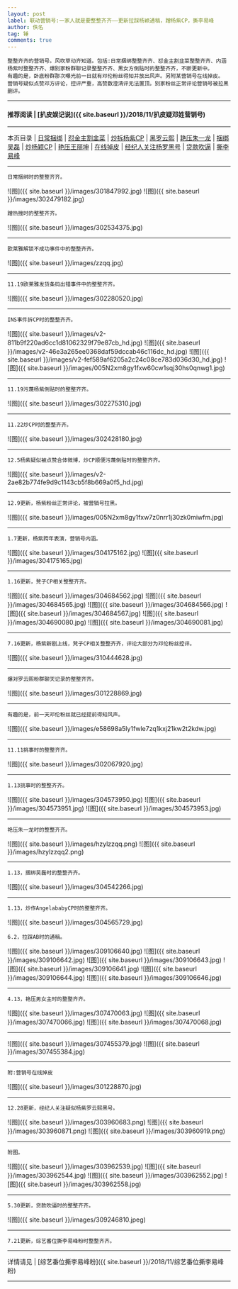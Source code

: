 ```yaml
---
layout: post
label: 联动营销号:一家人就是要整整齐齐——更新拉踩杨颖通稿，蹭杨紫CP，撕李易峰
author: 佚名
tag: 锤
comments: true
---
```


    整整齐齐的营销号。风吹草动齐知道。包括:日常捆绑整整齐齐、怼金主割韭菜整整齐齐、内涵杨紫时整整齐齐、爆别家粉群聊记录整整齐齐、黑女方倒贴时的整整齐齐，不断更新中。
    有趣的是，卧底粉群那次曝光前一日就有邓伦粉丝得知并放出风声。另附某营销号在线掉皮。
    营销号疑似点赞邓方评论，控评严重，高赞数澄清评无法置顶。别家粉丝正常评论营销号被拉黑删评。

---
#### 推荐阅读 \| [扒皮娱记说]({{ site.baseurl }}/2018/11/扒皮疑邓姓营销号)
---

本页目录 \| [日常捆绑](#dxjje)  \| [怼金主割韭菜](#dxjja) \| [炒拆杨紫CP](#dxjjb) \| [黑罗云熙](#dxjjc) \| [艳压朱一龙](#dxjjf)  \| [捆绑吴磊](#dxjjh) \| [炒杨颖CP](#dxjji)  \| [艳压王丽坤](#dxjjj) \| [在线掉皮](#dxjjd) \| [经纪人关注杨罗黑号](#dxjjg) \| [贷款吹逼](#dxjjk)  \| [撕李易峰](#dxjjl)

---

<a class="anchor" name="dxjje"></a>

    日常捆绑时的整整齐齐。


![图]({{ site.baseurl }}/images/301847992.jpg)
![图]({{ site.baseurl }}/images/302479182.jpg)

    蹭热搜时的整整齐齐。
    
![图]({{ site.baseurl }}/images/302534375.jpg)

---

<a class="anchor" name="dxjja"></a>

    欧莱雅解锁不成功事件中的整整齐齐。

![图]({{ site.baseurl }}/images/zzqq.jpg)

---
    
    11.19欧莱雅发货条码出错事件中的整整齐齐。
    
![图]({{ site.baseurl }}/images/302280520.jpg)

---

<a class="anchor" name="dxjjb"></a>

    INS事件拆CP时的整整齐齐。
    
![图]({{ site.baseurl }}/images/v2-811b9f220ad6cc1d81062329f79e87cb_hd.jpg)
![图]({{ site.baseurl }}/images/v2-46e3a265ee0368daf59dccab46c116dc_hd.jpg)
![图]({{ site.baseurl }}/images/v2-fef589af6205a2c24c08ce783d036d30_hd.jpg)
![图]({{ site.baseurl }}/images/005N2xm8gy1fxw60cw1sqj30hs0qnwg1.jpg)

---

    11.19污蔑杨紫倒贴时的整整齐齐。
    
![图]({{ site.baseurl }}/images/302275310.jpg)


---

    11.22炒CP时的整整齐齐。

![图]({{ site.baseurl }}/images/302428180.jpg)

---

    12.5杨紫疑似被点赞合体微博，炒CP顺便污蔑倒贴时的整整齐齐。

![图]({{ site.baseurl }}/images/v2-2ae82b774fe9d9c1143cb5f8b669a0f5_hd.jpg)


---

    12.9更新，杨紫粉丝正常评论，被营销号拉黑。

![图]({{ site.baseurl }}/images/005N2xm8gy1fxw7z0nrr1j30zk0miwfm.jpg)

---

    1.7更新，杨紫跨年表演，营销号内涵。

![图]({{ site.baseurl }}/images/304175162.jpg)
![图]({{ site.baseurl }}/images/304175165.jpg)

---

    1.16更新，凳子CP相关整整齐齐。

![图]({{ site.baseurl }}/images/304684562.jpg)
![图]({{ site.baseurl }}/images/304684565.jpg)
![图]({{ site.baseurl }}/images/304684566.jpg)
![图]({{ site.baseurl }}/images/304684567.jpg)
![图]({{ site.baseurl }}/images/304690080.jpg)
![图]({{ site.baseurl }}/images/304690081.jpg)

---

    7.16更新，杨紫新剧上线，凳子CP相关整整齐齐，评论大部分为邓伦粉丝控评。

![图]({{ site.baseurl }}/images/310444628.jpg)


---

<a class="anchor" name="dxjjc"></a>

    爆对罗云熙粉群聊天记录的整整齐齐。
    
![图]({{ site.baseurl }}/images/301228869.jpg)

---    
    
    有趣的是，前一天邓伦粉丝就已经提前得知风声。
    
![图]({{ site.baseurl }}/images/e58698a5ly1fwle7zq1kxj21kw2t2kdw.jpg)

---

    11.11挑事时的整整齐齐。
    
![图]({{ site.baseurl }}/images/302067920.jpg)

---

    1.13挑事时的整整齐齐。
    
![图]({{ site.baseurl }}/images/304573950.jpg)
![图]({{ site.baseurl }}/images/304573951.jpg)
![图]({{ site.baseurl }}/images/304573953.jpg)

---

<a class="anchor" name="dxjjf"></a>

    艳压朱一龙时的整整齐齐。
    
![图]({{ site.baseurl }}/images/hzylzzqq.png)
![图]({{ site.baseurl }}/images/hzylzzqq2.png)


---

<a class="anchor" name="dxjjh"></a>

    1.13，捆绑吴磊时的整整齐齐。
    
![图]({{ site.baseurl }}/images/304542266.jpg)

---

<a class="anchor" name="dxjji"></a>

    1.13，炒作AngelababyCP时的整整齐齐。
    
![图]({{ site.baseurl }}/images/304565729.jpg)

    6.2，拉踩AB时的通稿。

![图]({{ site.baseurl }}/images/309106640.jpg)
![图]({{ site.baseurl }}/images/309106642.jpg)
![图]({{ site.baseurl }}/images/309106643.jpg)
![图]({{ site.baseurl }}/images/309106641.jpg)
![图]({{ site.baseurl }}/images/309106644.jpg)
![图]({{ site.baseurl }}/images/309106646.jpg)

---

<a class="anchor" name="dxjjj"></a>

    4.13，艳压男女主时的整整齐齐。
    
![图]({{ site.baseurl }}/images/307470063.jpg)
![图]({{ site.baseurl }}/images/307470066.jpg)
![图]({{ site.baseurl }}/images/307470068.jpg)

---

![图]({{ site.baseurl }}/images/307455379.jpg)
![图]({{ site.baseurl }}/images/307455384.jpg)



---

<a class="anchor" name="dxjjd"></a>

    附:营销号在线掉皮

![图]({{ site.baseurl }}/images/301228870.jpg)


---

<a class="anchor" name="dxjjg"></a>

    12.28更新，经纪人关注疑似杨紫罗云熙黑号。

![图]({{ site.baseurl }}/images/303960683.png)
![图]({{ site.baseurl }}/images/303960871.png)
![图]({{ site.baseurl }}/images/303960919.png)

---

    附图。
    
![图]({{ site.baseurl }}/images/303962539.jpg)
![图]({{ site.baseurl }}/images/303962544.jpg)
![图]({{ site.baseurl }}/images/303962552.jpg)
![图]({{ site.baseurl }}/images/303962558.jpg)




---

<a class="anchor" name="dxjjk"></a>

    5.30更新，贷款吹逼时的整整齐齐。

![图]({{ site.baseurl }}/images/309246810.jpeg)

---
    
<a class="anchor" name="dxjjl"></a>

    7.21更新，综艺番位撕李易峰粉时整整齐齐。
    

---

详情请见 \| [综艺番位撕李易峰粉]({{ site.baseurl }}/2018/11/综艺番位撕李易峰粉)

---